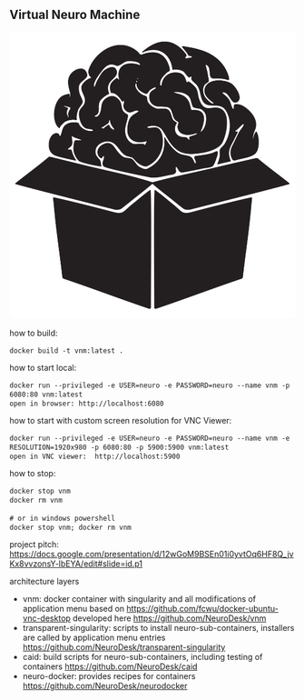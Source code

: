 ## Virtual Neuro Machine
![VNM Logo](virtualneuromachine_logo.png)

how to build:
```
docker build -t vnm:latest . 
```

how to start local:
```
docker run --privileged -e USER=neuro -e PASSWORD=neuro --name vnm -p 6080:80 vnm:latest 
open in browser: http://localhost:6080
```

how to start with custom screen resolution for VNC Viewer:
```
docker run --privileged -e USER=neuro -e PASSWORD=neuro --name vnm -e RESOLUTION=1920x980 -p 6080:80 -p 5900:5900 vnm:latest 
open in VNC viewer:  http://localhost:5900
```

how to stop:
```
docker stop vnm
docker rm vnm

# or in windows powershell
docker stop vnm; docker rm vnm
```

project pitch:
https://docs.google.com/presentation/d/12wGoM9BSEn01i0yvtOq6HF8Q_jvKx8vvzonsY-lbEYA/edit#slide=id.p1

architecture layers
- vnm: docker container with singularity and all modifications of application menu based on  https://github.com/fcwu/docker-ubuntu-vnc-desktop developed here https://github.com/NeuroDesk/vnm 
- transparent-singularity: scripts to install neuro-sub-containers, installers are called by application menu entries https://github.com/NeuroDesk/transparent-singularity
- caid: build scripts for neuro-sub-containers, including testing of containers https://github.com/NeuroDesk/caid
- neuro-docker: provides recipes for containers https://github.com/NeuroDesk/neurodocker
